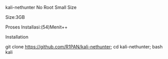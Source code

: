 kali-nethunter No Root Small Size

Size:3GB

Proses Installasi:(54)Menit++

Installation

git clone https://github.com/R1PAN/kali-nethunter; cd kali-nethunter; bash kali
